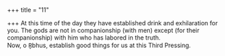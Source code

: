 +++
title = "11"

+++
At this time of the day they have established drink and exhilaration for  you. The gods are not in companionship (with men) except (for their  companionship) with him who has labored in the truth.  
Now, o R̥bhus, establish good things for us at this Third Pressing.  